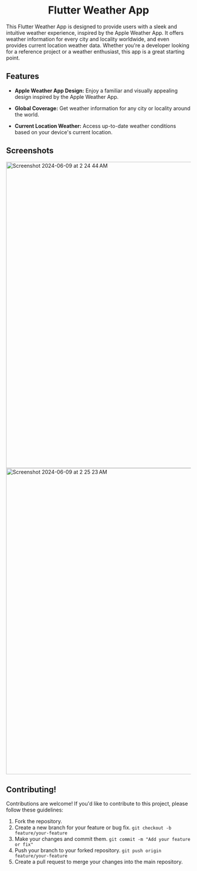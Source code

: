<center>
<h1>Flutter Weather App
</h1>
</center>

This Flutter Weather App is designed to provide users with a sleek and intuitive weather experience, inspired by the Apple Weather App. It offers weather information for every city and locality worldwide, and even provides current location weather data. Whether you're a developer looking for a reference project or a weather enthusiast, this app is a great starting point.

## Features

- **Apple Weather App Design:** Enjoy a familiar and visually appealing design inspired by the Apple Weather App.

- **Global Coverage:** Get weather information for any city or locality around the world.

- **Current Location Weather:** Access up-to-date weather conditions based on your device's current location.


## Screenshots
<img width="832" alt="Screenshot 2024-06-09 at 2 24 44 AM" src="https://github.com/aashimawadhwa/weather-app-flutter/assets/73706697/6c8064ec-8898-4d88-8e9f-82e511b374b2">
<img width="832" alt="Screenshot 2024-06-09 at 2 25 23 AM" src="https://github.com/aashimawadhwa/weather-app-flutter/assets/73706697/c2fed7c7-051b-4ecf-bded-eacebb4fd052">

## Contributing!
Contributions are welcome! If you'd like to contribute to this project, please follow these guidelines:

1. Fork the repository.
2. Create a new branch for your feature or bug fix. ```git checkout -b feature/your-feature```
3. Make your changes and commit them. ```git commit -m "Add your feature or fix"```
4. Push your branch to your forked repository. ```git push origin feature/your-feature```
5. Create a pull request to merge your changes into the main repository.

